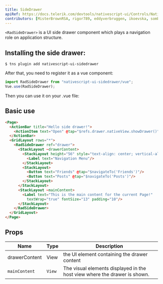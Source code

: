 ```yaml
---
title: SideDrawer
apiRef: https://docs.telerik.com/devtools/nativescript-ui/Controls/NativeScript/SideDrawer/overview
contributors: [MisterBrownRSA, rigor789, eddyverbruggen, ikoevska, sombriks]
---
```


`<RadSideDrawer>` is a UI side drawer component which plays a navigation role on application structure.

## Installing the side drawer:

```shell
$ tns plugin add nativescript-ui-sidedrawer
```

After that, you need to register it as a vue component:

```javascript
import RadSideDrawer from "nativescript-ui-sidedrawer/vue";
Vue.use(RadSideDrawer);
```

Then you can use it on your .vue file:
## Basic use
```html
<Page>
  <ActionBar title="Hello side drawer!">
    <ActionItem text="Open" @tap="$refs.drawer.nativeView.showDrawer()"/>
  </ActionBar>
  <GridLayout rows="*">
    <RadSideDrawer ref="drawer">
      <StackLayout ~drawerContent>
        <StackLayout height="56" style="text-align: center; vertical-align: center;">
          <Label text="Navigation Menu"/>
        </StackLayout>
        <StackLayout>
          <Button text="Friends" @tap="$navigateTo('Friends')"/>
          <Button text="Posts" @tap="$navigateTo('Posts')"/>
        </StackLayout>
      </StackLayout>
      <StackLayout ~mainContent>
        <Label text="This is the main content for the current Page!"
          textWrap="true" fontSize="13" padding="10"/>
      </StackLayout>
    </RadSideDrawer>
  </GridLayout>
</Page>
```

## Props

| Name          | Type | Description                                              |
| ------------- | ---- | -------------------------------------------------------- |
| drawerContent | View | the UI element containing the drawer content             |
| `mainContent`   | `View` | The visual elements displayed in the host view where the drawer is shown. |
